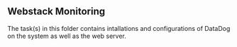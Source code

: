## Webstack Monitoring

The task(s) in this folder contains intallations and configurations of DataDog on the system as well as the web server.

